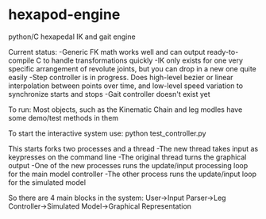 hexapod-engine
==============
python/C hexapedal IK and gait engine

Current status:
-Generic FK math works well and can output ready-to-compile C to handle transformations quickly
-IK only exists for one very specific arrangement of revolute joints, but you can drop in a new one quite easily
-Step controller is in progress. Does high-level bezier or linear interpolation between points over time, and low-level speed variation to synchronize starts and stops
-Gait controller doesn't exist yet

To run:
Most objects, such as the Kinematic Chain and leg modles have some demo/test methods in them

To start the interactive system use:
  python test_controller.py

This starts forks two processes and a thread
  -The new thread takes input as keypresses on the command line
  -The original thread turns the graphical output
  -One of the new processes runs the update/input processing loop for the main model controller
  -The other process runs the update/input loop for the simulated model

So there are 4 main blocks in the system:
User->Input Parser->Leg Controller->Simulated Model->Graphical Representation
